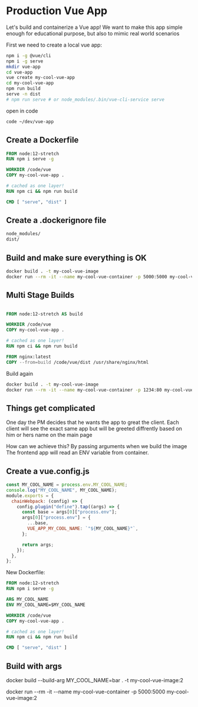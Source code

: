 # Production Vue App

Let's build and containerize a Vue app!
We want to make this app simple enough for educational purpose, but also to mimic real world scenarios

First we need to create a local vue app:

```bash
npm i -g @vue/cli
npm i -g serve
mkdir vue-app
cd vue-app
vue create my-cool-vue-app
cd my-cool-vue-app
npm run build
serve -n dist
# npm run serve # or node_modules/.bin/vue-cli-service serve
```

open in code

```bash
code ~/dev/vue-app
```

## Create a Dockerfile

```dockerfile
FROM node:12-stretch
RUN npm i serve -g

WORKDIR /code/vue
COPY my-cool-vue-app .

# cached as one layer!
RUN npm ci && npm run build

CMD [ "serve", "dist" ]
```

## Create a .dockerignore file

```dockerfile
node_modules/
dist/
```

## Build and make sure everything is OK

```bash
docker build . -t my-cool-vue-image
docker run --rm -it --name my-cool-vue-container -p 5000:5000 my-cool-vue-image
```

## Multi Stage Builds

```dockerfile

FROM node:12-stretch AS build

WORKDIR /code/vue
COPY my-cool-vue-app .

# cached as one layer!
RUN npm ci && npm run build

FROM nginx:latest
COPY --from=build /code/vue/dist /usr/share/nginx/html
```

Build again

```bash
docker build . -t my-cool-vue-image
docker run --rm -it --name my-cool-vue-container -p 1234:80 my-cool-vue-image
```

## Things get complicated

One day the PM decides that he wants the app to great the client.
Each client will see the exact same app but will be greeted diffrently based on him or hers name on the main page

How can we achieve this?
By passing arguments when we build the image
The frontend app will read an ENV variable from container.

## Create a vue.config.js

```javascript
const MY_COOL_NAME = process.env.MY_COOL_NAME;
console.log("MY_COOL_NAME", MY_COOL_NAME);
module.exports = {
  chainWebpack: (config) => {
    config.plugin("define").tap((args) => {
      const base = args[0]["process.env"];
      args[0]["process.env"] = {
        ...base,
        VUE_APP_MY_COOL_NAME: `"${MY_COOL_NAME}"`,
      };

      return args;
    });
  },
};
```

New Dockerfile:

```dockerfile
FROM node:12-stretch
RUN npm i serve -g

ARG MY_COOL_NAME
ENV MY_COOL_NAME=$MY_COOL_NAME

WORKDIR /code/vue
COPY my-cool-vue-app .

# cached as one layer!
RUN npm ci && npm run build

CMD [ "serve", "dist" ]
```

## Build with args

docker build --build-arg MY_COOL_NAME=bar . -t my-cool-vue-image:2

docker run --rm -it --name my-cool-vue-container -p 5000:5000 my-cool-vue-image:2
